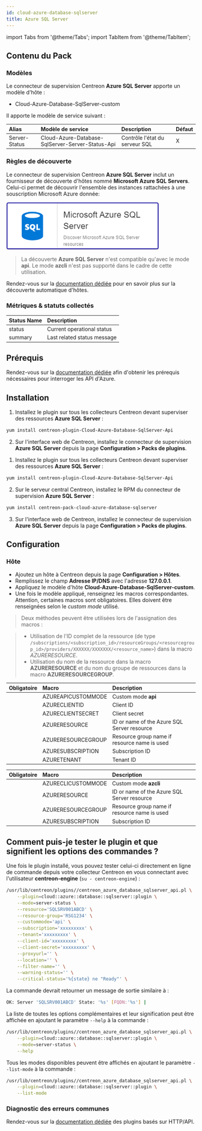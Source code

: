 ```yaml
---
id: cloud-azure-database-sqlserver
title: Azure SQL Server
---
```

import Tabs from '@theme/Tabs';
import TabItem from '@theme/TabItem';


## Contenu du Pack

### Modèles

Le connecteur de supervision Centreon **Azure SQL Server** apporte un modèle d'hôte :

* Cloud-Azure-Database-SqlServer-custom

Il apporte le modèle de service suivant :

| Alias         | Modèle de service                                | Description                    | Défaut |
|:--------------|:-------------------------------------------------|:-------------------------------|:-------|
| Server-Status | Cloud-Azure-Database-SqlServer-Server-Status-Api | Contrôle l'état du serveur SQL | X      |

### Règles de découverte

Le connecteur de supervision Centreon **Azure SQL Server** inclut un fournisseur de découverte
d'hôtes nommé **Microsoft Azure SQL Servers**. Celui-ci permet de découvrir l'ensemble des instances
rattachées à une souscription Microsoft Azure donnée:

![image](../../../assets/integrations/plugin-packs/procedures/cloud-azure-database-sqlserver-provider.png)

> La découverte **Azure SQL Server** n'est compatible qu'avec le mode **api**. Le mode **azcli** n'est pas supporté dans le cadre
> de cette utilisation.

Rendez-vous sur la [documentation dédiée](/docs/monitoring/discovery/hosts-discovery)
pour en savoir plus sur la découverte automatique d'hôtes.

### Métriques & statuts collectés

<Tabs groupId="sync">
<TabItem value="Server-Status" label="Server-Status">

| Status Name | Description                 |
|:------------|:----------------------------|
| status      | Current operational status  |
| summary     | Last related status message |

</TabItem>
</Tabs>

## Prérequis

Rendez-vous sur la [documentation dédiée](../getting-started/how-to-guides/azure-credential-configuration.md) afin d'obtenir les prérequis nécessaires pour interroger les API d'Azure.

## Installation

<Tabs groupId="sync">
<TabItem value="Online License" label="Online License">

1. Installez le plugin sur tous les collecteurs Centreon devant superviser des ressources **Azure SQL Server** :

```bash
yum install centreon-plugin-Cloud-Azure-Database-SqlServer-Api
```

2. Sur l'interface web de Centreon, installez le connecteur de supervision **Azure SQL Server** depuis la page **Configuration > Packs de plugins**.

</TabItem>
<TabItem value="Offline License" label="Offline License">

1. Installez le plugin sur tous les collecteurs Centreon devant superviser des ressources **Azure SQL Server** :

```bash
yum install centreon-plugin-Cloud-Azure-Database-SqlServer-Api
```

2. Sur le serveur central Centreon, installez le RPM du connecteur de supervision **Azure SQL Server** :

```bash
yum install centreon-pack-cloud-azure-database-sqlserver
```

3. Sur l'interface web de Centreon, installez le connecteur de supervision **Azure SQL Server** depuis la page **Configuration > Packs de plugins**.

</TabItem>
</Tabs>

## Configuration

### Hôte

* Ajoutez un hôte à Centreon depuis la page **Configuration > Hôtes**.
* Remplissez le champ **Adresse IP/DNS** avec l'adresse **127.0.0.1**.
* Appliquez le modèle d'hôte **Cloud-Azure-Database-SqlServer-custom**.
* Une fois le modèle appliqué, renseignez les macros correspondantes. Attention, certaines macros sont obligatoires. Elles doivent être renseignées selon le *custom mode* utilisé.

> Deux méthodes peuvent être utilisées lors de l'assignation des macros :

>
> * Utilisation de l'ID complet de la ressource (de type `/subscriptions/<subscription_id>/resourceGroups/<resourcegroup_id>/providers/XXXXXX/XXXXXXX/<resource_name>`) dans la macro *AZURERESOURCE*.
> * Utilisation du nom de la ressource dans la macro **AZURERESOURCE** et du nom du groupe de ressources dans la macro **AZURERESOURCEGROUP**.

<Tabs groupId="sync">
<TabItem value="Azure Monitor API" label="Azure Monitor API">

| Obligatoire | Macro              | Description                                  |
|:------------|:-------------------|:---------------------------------------------|
|             | AZUREAPICUSTOMMODE | Custom mode **api**                          |
|             | AZURECLIENTID      | Client ID                                    |
|             | AZURECLIENTSECRET  | Client secret                                |
|             | AZURERESOURCE      | ID or name of the Azure SQL Server resource  |
|             | AZURERESOURCEGROUP | Resource group name if resource name is used |
|             | AZURESUBSCRIPTION  | Subscription ID                              |
|             | AZURETENANT        | Tenant ID                                    |

</TabItem>
<TabItem value="Azure AZ CLI" label="Azure AZ CLI">

| Obligatoire | Macro              | Description                                  |
|:------------|:-------------------|:---------------------------------------------|
|             | AZURECLICUSTOMMODE | Custom mode **azcli**                        |
|             | AZURERESOURCE      | ID or name of the Azure SQL Server resource  |
|             | AZURERESOURCEGROUP | Resource group name if resource name is used |
|             | AZURESUBSCRIPTION  | Subscription ID                              |

</TabItem>
</Tabs>

## Comment puis-je tester le plugin et que signifient les options des commandes ?

Une fois le plugin installé, vous pouvez tester celui-ci directement en ligne
de commande depuis votre collecteur Centreon en vous connectant avec
l'utilisateur **centreon-engine** (`su - centreon-engine`) :

```bash
/usr/lib/centreon/plugins//centreon_azure_database_sqlserver_api.pl \
    --plugin=cloud::azure::database::sqlserver::plugin \
    --mode=server-status \
    --resource='SQLSRV001ABCD' \
    --resource-group='RSG1234' \
    --custommode='api' \
    --subscription='xxxxxxxxx' \
    --tenant='xxxxxxxxx' \
    --client-id='xxxxxxxxx' \
    --client-secret='xxxxxxxxx' \
    --proxyurl='' \
    --location='' \
    --filter-name='' \
    --warning-status='' \
    --critical-status='%{state} ne "Ready"' \
```

La commande devrait retourner un message de sortie similaire à :

```bash
OK: Server 'SQLSRV001ABCD' State: '%s' [FQDN:'%s'] | 
```

La liste de toutes les options complémentaires et leur signification peut être
affichée en ajoutant le paramètre `--help` à la commande :

```bash
/usr/lib/centreon/plugins//centreon_azure_database_sqlserver_api.pl \
    --plugin=cloud::azure::database::sqlserver::plugin \
    --mode=server-status \
    --help
```

Tous les modes disponibles peuvent être affichés en ajoutant le paramètre
`--list-mode` à la commande :

```bash
/usr/lib/centreon/plugins//centreon_azure_database_sqlserver_api.pl \
    --plugin=cloud::azure::database::sqlserver::plugin \
    --list-mode
```

### Diagnostic des erreurs communes

Rendez-vous sur la [documentation dédiée](../getting-started/how-to-guides/troubleshooting-plugins.md#http-and-api-checks)
des plugins basés sur HTTP/API.